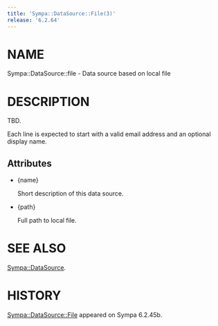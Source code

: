 ```yaml
---
title: 'Sympa::DataSource::File(3)'
release: '6.2.64'
---
```


# NAME

Sympa::DataSource::file - Data source based on local file

# DESCRIPTION

TBD.

Each line is expected to start with a valid email address and
an optional display name.

## Attributes

- {name}

    Short description of this data source.

- {path}

    Full path to local file.

# SEE ALSO

[Sympa::DataSource](./Sympa-DataSource.3.md).

# HISTORY

[Sympa::DataSource::File](./Sympa-DataSource-File.3.md) appeared on Sympa 6.2.45b.

